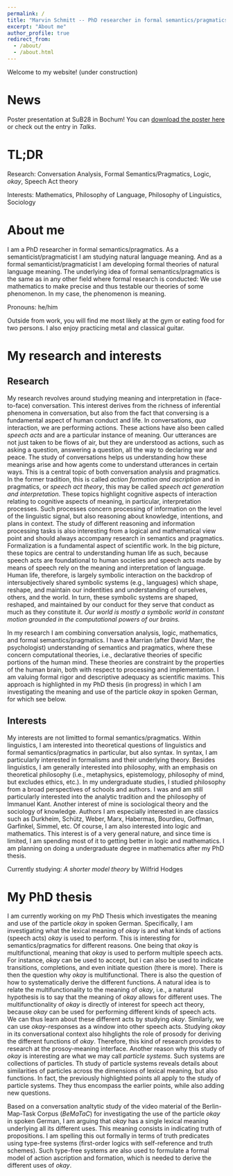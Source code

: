```yaml
---
permalink: /
title: "Marvin Schmitt -- PhD researcher in formal semantics/pragmatics"
excerpt: "About me"
author_profile: true
redirect_from: 
  - /about/
  - /about.html
---
```


Welcome to my website! (under construction)

News
======
Poster presentation at SuB28 in Bochum! You can [download the poster here](https://marvin-schmitt.github.io/files/sub28_poster_final.pdf) or check out the entry in _Talks_. 

TL;DR
======
Research: Conversation Analysis, Formal Semantics/Pragmatics, Logic, _okay_, Speech Act theory

Interests: Mathematics, Philosophy of Language, Philosophy of Linguistics, Sociology

About me
======
I am a PhD researcher in formal semantics/pragmatics. As a semanticist/pragmaticist I am studying natural language meaning. And as a formal semanticist/pragmaticist I am developing formal theories of natural language meaning. The underlying idea of formal semantics/pragmatics is the same as in any other field where formal research is conducted: We use mathematics to make precise and thus testable our theories of some phenomenon. In my case, the phenomenon is meaning.

Pronouns: he/him

Outside from work, you will find me most likely at the gym or eating food for two persons. I also enjoy practicing metal and classical guitar.

My research and interests
======

Research
------

My research revolves around studying meaning and interpretation in (face-to-face) conversation. This interest derives from the richness of inferential phenomena in conversation, but also from the fact that conversing is a fundamental aspect of human conduct and life. In conversations, _qua_ interaction, we are performing actions. These actions have also been called _speech acts_ and are a particular instance of meaning. Our utterances are not just taken to be flows of air, but they are understood as actions, such as asking a question, answering a question, all the way to declaring war and peace. The study of conversations helps us understanding how these meanings arise and how agents come to understand utterances in certain ways. This is a central topic of both conversation analysis and pragmatics. In the former tradition, this is called _action formation and ascription_ and in pragmatics, or _speech act theory_, this may be called _speech act generation and interpretation_. These topics highlight cognitive aspects of interaction relating to cognitive aspects of meaning, in particular, interpretation processes. Such processes concern processing of information on the level of the linguistic signal, but also reasoning about knowledge, intentions, and plans in context. The study of different reasoning and information processing tasks is also interesting from a logical and mathematical view point and should always accompany research in semantics and pragmatics. Formalization is a fundamental aspect of scientific work. In the big picture, these topics are central to understanding human life as such, because speech acts are foundational to human societies and speech acts made by means of speech rely on the meaning and interpretation of language. Human life, therefore, is largely symbolic interaction on the backdrop of intersubjectively shared symbolic systems (e.g., languages) which shape, reshape, and maintain our indentities and understanding of ourselves, others, and the world. In turn, these symbolic systems are shaped, reshaped, and maintained by our conduct for they serve that conduct as much as they constitute it. _Our world is mostly a symbolic world in constant motion grounded in the computational powers of our brains._ 

In my research I am combining conversation analysis, logic, mathematics, and formal semantics/pragmatics. I have a Marrian (after David Marr, the psychologist) understanding of semantics and pragmatics, where these concern computational theories, i.e., declarative theories of specific portions of the human mind. These theories are constraint by the properties of the human brain, both with respect to processing and implementation. I am valuing formal rigor and descriptive adequacy as scientific maxims. This approach is highlighted in my PhD thesis (in progress) in which I am investigating the meaning and use of the particle _okay_ in spoken German, for which see below.

Interests
------

My interests are not limitted to formal semantics/pragmatics. Within linguistics, I am interested into theoretical questions of linguistics and formal semantics/pragmatics in particular, but also syntax. In syntax, I am particularly interested in formalisms and their underlying theory. Besides linguistics, I am generally interested into philosophy, with an emphasis on theoretical philosophy (i.e., metaphysics, epistemology, philosophy of mind, but excludes ethics, etc.). In my undergraduate studies, I studied philosophy from a broad perspectives of schools and authors. I was and am still particularly interested into the analytic tradition and the philosophy of Immanuel Kant. Another interest of mine is sociological theory and the sociology of knowledge. Authors I am especially interested in are classics such as Durkheim, Schütz, Weber, Marx, Habermas, Bourdieu, Goffman, Garfinkel, Simmel, etc. Of course, I am also interested into logic and mathematics. This interest is of a very general nature, and since time is limited, I am spending most of it to getting better in logic and mathematics. I am planning on doing a undergraduate degree in mathematics after my PhD thesis. 

Currently studying: _A shorter model theory_ by Wilfrid Hodges

My PhD thesis
======

I am currently working on my PhD Thesis which investigates the meaning and use of the particle _okay_ in spoken German. Specifically, I am investigating what the lexical meaning of _okay_ is and what kinds of actions (speech acts) _okay_ is used to perform. This is interesting for semantics/pragmatics for different reasons. One being that _okay_ is multifunctional, meaning that _okay_ is used to perform multiple speech acts. For instance, _okay_ can be used to accept, but i can also be used to indicate transitions, completions, and even initiate question (there is more). There is then the question why _okay_ is multifunctional. There is also the question of how to systematically derive the different functions. A natural idea is to relate the multifunctionality to the meaning of _okay_, i.e., a natural hypothesis is to say that the meaning of _okay_ allows for different uses. The multifunctionality of _okay_ is directly of interest for speech act theory, because _okay_ can be used for performing different kinds of speech acts. We can thus learn about these different acts by studying _okay_. Similarly, we can use _okay_-responses as a window into other speech acts. Studying _okay_ in its conversational context also hihglights the role of prosody for deriving the different functions of _okay_. Therefore, this kind of research provides to research at the prosoy-meaning interface. Another reason why this study of _okay_ is interesting are what we may call _particle systems_. Such systems are collections of particles. Th study of particle systems reveals details about similarities of particles across the dimensions of lexical meaning, but also functions. In fact, the previously highlighted points all apply to the study of particle systems. They thus encompass the earlier points, while also adding new questions.

Based on a conversation analtytic study of the video material of the Berlin-Map-Task Corpus (_BeMaTaC_) for investigating the use of the particle _okay_ in spoken German, I am arguing that _okay_ has a single lexical meaning underlying all its different uses. This meaning consists in indicating truth of propositions. I am spelling this out formally in terms of truth predicates using type-free systems (first-order logics with self-reference and truth schemes). Such type-free systems are also used to formulate a formal model of action ascription and formation, which is needed to derive the different uses of _okay_.
